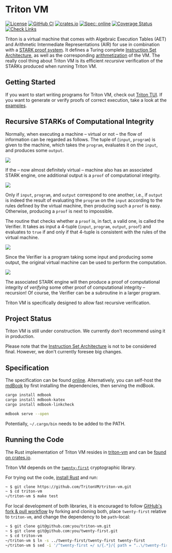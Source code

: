 # Triton VM

[![License](https://img.shields.io/badge/License-Apache_2.0-blue.svg)](https://opensource.org/licenses/Apache-2.0)
[![GitHub CI](https://github.com/TritonVM/triton-vm/actions/workflows/main.yml/badge.svg)](https://github.com/TritonVM/triton-vm/actions)
[![crates.io](https://img.shields.io/crates/v/triton-vm.svg)](https://crates.io/crates/triton-vm)
[![Spec: online](https://img.shields.io/badge/Spec-online-success)](https://triton-vm.org/spec/)
[![Coverage Status](https://coveralls.io/repos/github/TritonVM/triton-vm/badge.svg?branch=master)](https://coveralls.io/github/TritonVM/triton-vm?branch=master)
[![Check Links](https://github.com/TritonVM/triton-vm/actions/workflows/link_checker.yml/badge.svg)](https://github.com/TritonVM/triton-vm/actions/workflows/link_checker.yml)

Triton is a virtual machine that comes with Algebraic Execution Tables (AET) and Arithmetic
Intermediate Representations (AIR) for use in combination with
a [STARK proof system](https://neptune.cash/learn/stark-anatomy/).
It defines a Turing complete [Instruction Set Architecture](https://triton-vm.org/spec/isa.html), as
well as the corresponding [arithmetization](https://triton-vm.org/spec/arithmetization.html) of the
VM.
The really cool thing about Triton VM is its efficient _recursive_ verification of the STARKs
produced when running Triton VM.

## Getting Started

If you want to start writing programs for Triton VM, check
out [Triton TUI](https://github.com/TritonVM/triton-tui).
If you want to generate or verify proofs of correct execution, take a look at
the [examples](triton-vm/examples).

## Recursive STARKs of Computational Integrity

Normally, when executing a machine – virtual or not – the flow of information can be regarded as
follows.
The tuple of (`input`, `program`) is given to the machine, which takes the `program`, evaluates it
on the `input`, and produces some `output`.

![](./specification/src/img/recursive-1.svg)

If the – now almost definitely virtual – machine also has an associated STARK engine, one additional
output is a `proof` of computational integrity.

![](./specification/src/img/recursive-2.svg)

Only if `input`, `program`, and `output` correspond to one another, i.e., if `output` is indeed the
result of evaluating the `program` on the `input` according to the rules defined by the virtual
machine, then producing such a `proof` is easy.
Otherwise, producing a `proof` is next to impossible.

The routine that checks whether a `proof` is, in fact, a valid one, is called the Verifier.
It takes as input a 4-tuple (`input`, `program`, `output`, `proof`) and evaluates to `true` if and
only if that 4-tuple is consistent with the rules of the virtual machine.

![](./specification/src/img/recursive-3.svg)

Since the Verifier is a program taking some input and producing some output, the original virtual
machine can be used to perform the computation.

![](./specification/src/img/recursive-4.svg)

The associated STARK engine will then produce a proof of computational integrity of _verifying_ some
other proof of computational integrity – recursion!
Of course, the Verifier can be a subroutine in a larger program.

Triton VM is specifically designed to allow fast recursive verification.

## Project Status

Triton VM is still under construction.
We currently don't recommend using it in production.

Please note that the [Instruction Set Architecture](https://triton-vm.org/spec/isa.html) is not to
be considered final.
However, we don't currently foresee big changes.

## Specification

The specification can be found [online](https://triton-vm.org/spec/).
Alternatively, you can self-host the [mdBook](https://rust-lang.github.io/mdBook/) by first
installing the dependencies, then serving the mdBook.

```sh
cargo install mdbook
cargo install mdbook-katex
cargo install mdbook-linkcheck

mdbook serve --open
```

Potentially, `~/.cargo/bin` needs to be added to the PATH.

## Running the Code

The Rust implementation of Triton VM resides in [triton-vm](./triton-vm) and can
be [found on crates.io](https://crates.io/crates/triton-vm).

Triton VM depends on the [`twenty-first`](https://crates.io/crates/twenty-first) cryptographic
library.

For trying out the code, [install Rust](https://www.rust-lang.org/tools/install) and run:

```sh
~ $ git clone https://github.com/TritonVM/triton-vm.git
~ $ cd triton-vm
~/triton-vm $ make test
```

For local development of both libraries, it is encouraged to
follow [GitHub's fork & pull workflow][gh-fap] by forking and cloning both, place `twenty-first`
relative to `triton-vm`, and change the dependency to be `path`-local:

[gh-fap]: https://reflectoring.io/github-fork-and-pull/

```sh
~ $ git clone git@github.com:you/triton-vm.git
~ $ git clone git@github.com:you/twenty-first.git
~ $ cd triton-vm
~/triton-vm $ ln -s ../twenty-first/twenty-first twenty-first
~/triton-vm $ sed -i '/^twenty-first =/ s/{.*}/{ path = "..\/twenty-first" }/' triton-vm/Cargo.toml 
```
